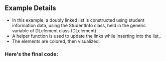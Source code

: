 ## Example Details

-   In this example, a doubly linked list is constructed using student information data, using the StudentInfo class, held in the generic variable of DLelement class (DLelement<StudentInfo>)
-   A helper function is used to update the links while inserting into the list,.
-   The elements are colored, then visualized.

### Here's the final code:

[](./tutorial-source-code/Java_DLL/dllist2.java)[](./tutorial-source-code/Java_DLL/StudentInfo2.java)